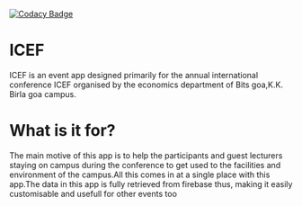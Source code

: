 [![Codacy Badge](https://api.codacy.com/project/badge/Grade/f08855833bee4866a4fc3ed9390a0717)](https://www.codacy.com/app/aayushsingla/ICEF?utm_source=github.com&amp;utm_medium=referral&amp;utm_content=aayushsingla/ICEF&amp;utm_campaign=Badge_Grade)

# ICEF
ICEF is an event app designed primarily for the annual international conference ICEF organised by the economics department of Bits goa,K.K. Birla goa campus.
# What is it for?
The main motive of this app is to help the participants and guest lecturers staying on campus during the conference to get used to the facilities and environment of the campus.All this comes in at a single place with this app.The data in this app is fully retrieved from firebase thus, making it easily customisable and usefull for other events too  
